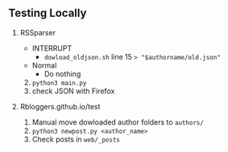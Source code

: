 ## Testing Locally

1. RSSparser
    - INTERRUPT
        - `dowload_oldjson.sh` line 15 `> "$authorname/old.json"`
    - Normal
        - Do nothing
    2. `python3 main.py`
    2. check JSON with Firefox

1. Rbloggers.github.io/test
    1. Manual move dowloaded author folders to `authors/`
    1. `python3 newpost.py <author_name>`
    1. Check posts in `web/_posts`
